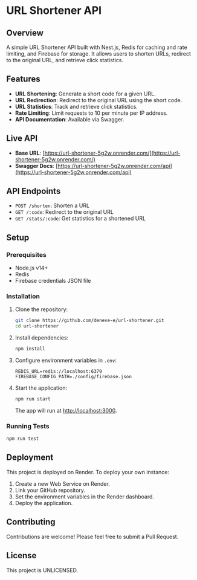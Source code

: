 # URL Shortener API

## Overview

A simple URL Shortener API built with Nest.js, Redis for caching and rate limiting, and Firebase for storage. It allows users to shorten URLs, redirect to the original URL, and retrieve click statistics.

## Features

- **URL Shortening**: Generate a short code for a given URL.
- **URL Redirection**: Redirect to the original URL using the short code.
- **URL Statistics**: Track and retrieve click statistics.
- **Rate Limiting**: Limit requests to 10 per minute per IP address.
- **API Documentation**: Available via Swagger.

## Live API

- **Base URL**: [https://url-shortener-5g2w.onrender.com/](https://url-shortener-5g2w.onrender.com/)
- **Swagger Docs**: [https://url-shortener-5g2w.onrender.com/api](https://url-shortener-5g2w.onrender.com/api)

## API Endpoints

- `POST /shorten`: Shorten a URL
- `GET /:code`: Redirect to the original URL
- `GET /stats/:code`: Get statistics for a shortened URL

## Setup

### Prerequisites

- Node.js v14+
- Redis
- Firebase credentials JSON file

### Installation

1. Clone the repository:
   ```bash
   git clone https://github.com/deneve-e/url-shortener.git
   cd url-shortener
   ```
2. Install dependencies:
   ```bash
   npm install
   ```
3. Configure environment variables in `.env`:
   ```plaintext
   REDIS_URL=redis://localhost:6379
   FIREBASE_CONFIG_PATH=./config/firebase.json
   ```
4. Start the application:
   ```bash
   npm run start
   ```
   The app will run at [http://localhost:3000](http://localhost:3000).

### Running Tests

```bash
npm run test
```

## Deployment

This project is deployed on Render. To deploy your own instance:

1. Create a new Web Service on Render.
2. Link your GitHub repository.
3. Set the environment variables in the Render dashboard.
4. Deploy the application.

## Contributing

Contributions are welcome! Please feel free to submit a Pull Request.

## License

This project is UNLICENSED.
